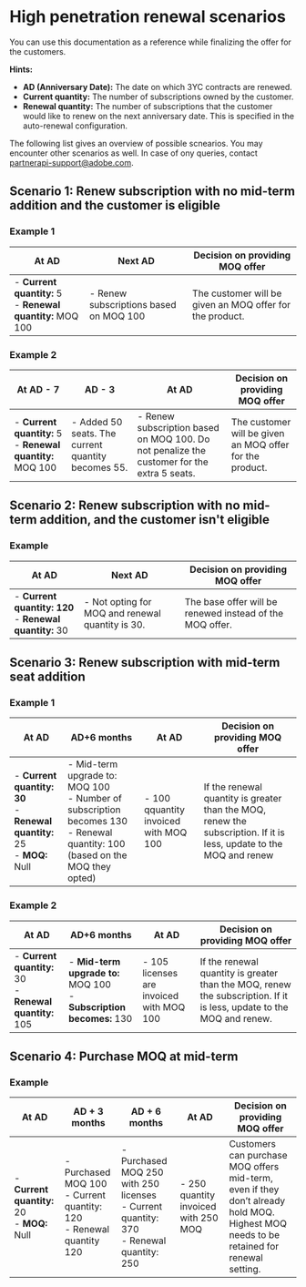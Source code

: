 # High penetration renewal scenarios

You can use this documentation as a reference while finalizing the offer for the customers.

**Hints:**

- **AD (Anniversary Date):**  The date on which 3YC contracts are renewed.
- **Current quantity:** The number of subscriptions owned by the customer.
- **Renewal quantity:** The number of subscriptions that the customer would like to renew on the next anniversary date. This is specified in the auto-renewal configuration.

The following list gives an overview of possible scnearios. You may encounter other scenarios as well. In case of ony queries, contact [partnerapi-support@adobe.com](mailto:partnerapi-support@adobe.com).

## Scenario 1: Renew subscription with no mid-term addition and the customer is eligible

### Example 1

| At AD                                                    | Next AD                                | Decision on providing MOQ offer                         |
|----------------------------------------------------------|----------------------------------------|---------------------------------------------------------|
| - **Current quantity:** 5 <br /> - **Renewal quantity:** MOQ 100 | - Renew subscriptions based on MOQ 100 | The customer will be given an MOQ offer for the product. |

### Example 2

| At AD - 7                                                   | AD - 3                                | At AD | Decision on providing MOQ offer                         |
|----------------------------------------------------------|--|----------------------------------------|---------------------------------------------------------|
| - **Current quantity:** 5 <br /> - **Renewal quantity:** MOQ 100 | - Added 50 seats. The current quantity becomes 55. | - Renew subscription based on MOQ 100. Do not penalize the customer for the extra 5 seats. | The customer will be given an MOQ offer for the product. |

## Scenario 2: Renew subscription with no mid-term addition, and the customer isn't eligible

### Example

| At AD                                                    | Next AD                                | Decision on providing MOQ offer                         |
|----------------------------------------------------------|----------------------------------------|---------------------------------------------------------|
|   - **Current quantity: 120** <br /> - **Renewal quantity:** 30 | - Not opting for MOQ and renewal quantity is 30. | The base offer will be renewed instead of the MOQ offer. |

## Scenario 3: Renew subscription with mid-term seat addition

### Example 1

| At AD                                                   |AD+6 months | At AD | Decision on providing MOQ offer                         |
|----------------------------------------------------------|--|----------------------------------------|---------------------------------------------------------|
|- **Current quantity: 30** <br /> - **Renewal quantity:** 25 <br /> - **MOQ:** Null | - Mid-term upgrade to: MOQ 100 <br /> - Number of subscription becomes 130 <br />  - Renewal quantity: 100 (based on the MOQ they opted) | - 100 qquantity invoiced with MOQ 100 | If the renewal quantity is greater than the MOQ, renew the subscription. If it is less, update to the MOQ and renew |

### Example 2

| At AD                                                   | AD+6 months    | At AD | Decision on providing MOQ offer                         |
|----------------------------------------------------------|--|----------------------------------------|---------------------------------------------------------|
|- **Current quantity:** 30 <br /> - **Renewal quantity:** 105 |   - **Mid-term upgrade to:** MOQ 100 <br />  - **Subscription becomes:** 130|  - 105 licenses are invoiced with MOQ 100 | If the renewal quantity is greater than the MOQ, renew the subscription. If it is less, update to the MOQ and renew. |

## Scenario 4: Purchase MOQ at mid-term

### Example

| At AD                                                   | AD + 3 months      | AD + 6 months| At AD | Decision on providing MOQ offer                         |
|----------------------------------------------------------|--|----------------------------------------|---------------------------------------------------------|--|
|- **Current quantity:** 20 <br /> - **MOQ:** Null |   - Purchased MOQ 100 <br /> - Current quantity: 120 <br /> - Renewal quantity 120 |  - Purchased MOQ 250 with 250 licenses <br /> - Current quantity: 370 <br /> - Renewal quantity: 250  |- 250 quantity invoiced with 250 MOQ  | Customers can purchase MOQ offers mid-term, even if they don’t already hold MOQ. Highest MOQ needs to be retained for renewal setting.|
